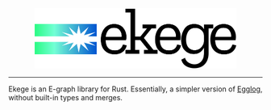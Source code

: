 <div align=center>
    <picture>
        <source media="(prefers-color-scheme: dark)" srcset="/assets/logo (dark).svg" >
        <source media="(prefers-color-scheme: light)" srcset="/assets/logo (light).svg" >
        <img src="/assets/logo (light).svg" width="400px" alt="Ekege logo">
    </picture>
    <hr/>
</div>

Ekege is an E-graph library for Rust. Essentially, a simpler version of [Egglog](https://github.com/egraphs-good/egglog), without built-in types and merges.
